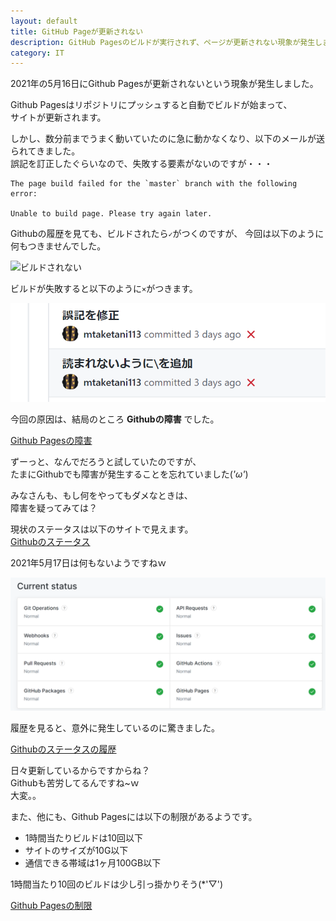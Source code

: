 ```yaml
---
layout: default
title: GitHub Pageが更新されない
description: GitHub Pagesのビルドが実行されず、ページが更新されない現象が発生しました。原因はGithubの障害でした。
category: IT
---
```

2021年の5月16日にGithub Pagesが更新されないという現象が発生しました。  

Github Pagesはリポジトリにプッシュすると自動でビルドが始まって、  
サイトが更新されます。  

しかし、数分前までうまく動いていたのに急に動かなくなり、以下のメールが送られてきました。  
誤記を訂正したぐらいなので、失敗する要素がないのですが・・・

```
The page build failed for the `master` branch with the following error:

Unable to build page. Please try again later.
```

Githubの履歴を見ても、ビルドされたら`✓`がつくのですが、
今回は以下のように何もつきませんでした。

![ビルドされない](/images/it/github/donotWrokBuild.png)

ビルドが失敗すると以下のように`×`がつきます。

![ビルド失敗](/images/it/github/buildFailed.png)

今回の原因は、結局のところ **Githubの障害** でした。

[Github Pagesの障害](https://www.githubstatus.com/incidents/zbpwygxwb3gw)

ずーっと、なんでだろうと試していたのですが、  
たまにGithubでも障害が発生することを忘れていました(*'ω'*)

みなさんも、もし何をやってもダメなときは、  
障害を疑ってみては？

現状のステータスは以下のサイトで見えます。  
[Githubのステータス](https://www.githubstatus.com/)

2021年5月17日は何もないようですねｗ

![Githubのステータス](/images/it/github/githubStatus.png)


履歴を見ると、意外に発生しているのに驚きました。  

[Githubのステータスの履歴](https://www.githubstatus.com/)

日々更新しているからですからね？  
Githubも苦労してるんですね~ｗ  
大変。。


また、他にも、Github Pagesには以下の制限があるようです。  

- 1時間当たりビルドは10回以下
- サイトのサイズが10G以下
- 通信できる帯域は1ヶ月100GB以下

1時間当たり10回のビルドは少し引っ掛かりそう(*'▽')

[Github Pagesの制限](https://docs.github.com/en/pages/getting-started-with-github-pages/about-github-pages#usage-limits)